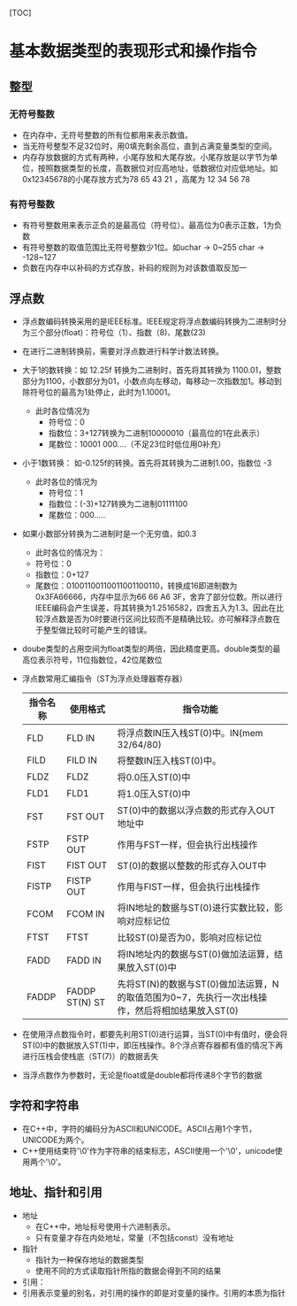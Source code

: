 [TOC]
# 基本数据类型的表现形式和操作指令

## 整型
### 无符号整数
- 在内存中，无符号整数的所有位都用来表示数值。
- 当无符号整型不足32位时，用0填充剩余高位，直到占满变量类型的空间。
- 内存存放数据的方式有两种，小尾存放和大尾存放。小尾存放是以字节为单位，按照数据类型的长度，高数据位对应高地址，低数据位对应低地址。如0x12345678的小尾存放方式为78 65 43 21 ，高尾为 12 34 56 78
### 有符号整数
- 有符号整数用来表示正负的是最高位（符号位）。最高位为0表示正数，1为负数
- 有符号整数的取值范围比无符号整数少1位。如uchar -> 0~255 char -> -128~127
- 负数在内存中以补码的方式存放，补码的规则为对该数值取反加一

## 浮点数
- 浮点数编码转换采用的是IEEE标准。IEEE规定将浮点数编码转换为二进制时分为三个部分(float)：符号位（1）、指数（8)、尾数(23)
- 在进行二进制转换前，需要对浮点数进行科学计数法转换。
- 大于1的数转换：如 12.25f 转换为二进制时，首先将其转换为 1100.01，整数部分为1100，小数部分为01，小数点向左移动，每移动一次指数加1。移动到除符号位的最高为1处停止，此时为1.10001。
  - 此时各位情况为
    - 符号位：0
    - 指数位：3+127转换为二进制10000010（最高位的1在此表示）
    - 尾数位：10001 000....（不足23位时低位用0补充）
- 小于1数转换： 如-0.125f的转换。首先将其转换为二进制1.00，指数位 -3 
  - 此时各位的情况为
    - 符号位：1
    - 指数位：(-3)+127转换为二进制01111100
    - 尾数位：000.....
- 如果小数部分转换为二进制时是一个无穷值，如0.3
  - 此时各位的情况为：
  - 符号位：0
  - 指数位：0+127
  - 尾数位：01001100110011001100110，转换成16即进制数为0x3FA66666，内存中显示为66 66 A6 3F，舍弃了部分位数。所以进行IEEE编码会产生误差，将其转换为1.2516582，四舍五入为1.3。因此在比较浮点数是否为0时要进行区间比较而不是精确比较。亦可解释浮点数在于整型做比较时可能产生的错误。
- doube类型的占用空间为float类型的两倍，因此精度更高。double类型的最高位表示符号，11位指数位，42位尾数位
- 浮点数常用汇编指令（ST为浮点处理器寄存器）

  | 指令名称 | 使用格式       | 指令功能                                                     |
  | -------- | -------------- | ------------------------------------------------------------ |
  | FLD      | FLD IN         | 将浮点数IN压入栈ST(0)中。IN(mem 32/64/80)                    |
  | FILD     | FILD IN        | 将整数IN压入栈ST(0)中。                                      |
  | FLDZ     | FLDZ           | 将0.0压入ST(0)中                                             |
  | FLD1     | FLD1           | 将1.0压入ST(0)中                                             |
  | FST      | FST OUT        | ST(0)中的数据以浮点数的形式存入OUT地址中                     |
  | FSTP     | FSTP OUT       | 作用与FST一样，但会执行出栈操作                              |
  | FIST     | FIST OUT       | ST(0)的数据以整数的形式存入OUT中                             |
  | FISTP    | FISTP OUT      | 作用与FIST一样，但会执行出栈操作                             |
  | FCOM     | FCOM IN        | 将IN地址的数据与ST(0)进行实数比较，影响对应标记位            |
  | FTST     | FTST           | 比较ST(0)是否为0，影响对应标记位                             |
  | FADD     | FADD IN        | 将IN地址内的数据与ST(0)做加法运算，结果放入ST(0)中           |
  | FADDP    | FADDP ST(N) ST | 先将ST(N)的数据与ST(0)做加法运算，N的取值范围为0~7，先执行一次出栈操作，然后将相加结果放入ST(0) |

- 在使用浮点数指令时，都要先利用ST(0)进行运算，当ST(0)中有值时，便会将ST(0)中的数据放入ST(1)中，即压栈操作。8个浮点寄存器都有值的情况下再进行压栈会使栈底（ST(7)）的数据丢失
- 当浮点数作为参数时，无论是float或是double都将传递8个字节的数据

## 字符和字符串
- 在C++中，字符的编码分为ASCII和UNICODE。ASCII占用1个字节，UNICODE为两个。
- C++使用结束符'\0'作为字符串的结束标志，ASCII使用一个'\0'，unicode使用两个'\0'。

## 地址、指针和引用
- 地址
  - 在C++中，地址标号使用十六进制表示。
  - 只有变量才存在内处地址，常量（不包括const）没有地址
- 指针
  - 指针为一种保存地址的数据类型
  - 使用不同的方式读取指针所指的数据会得到不同的结果
- 引用：
- 引用表示变量的别名，对引用的操作的即是对变量的操作。引用的本质为指针